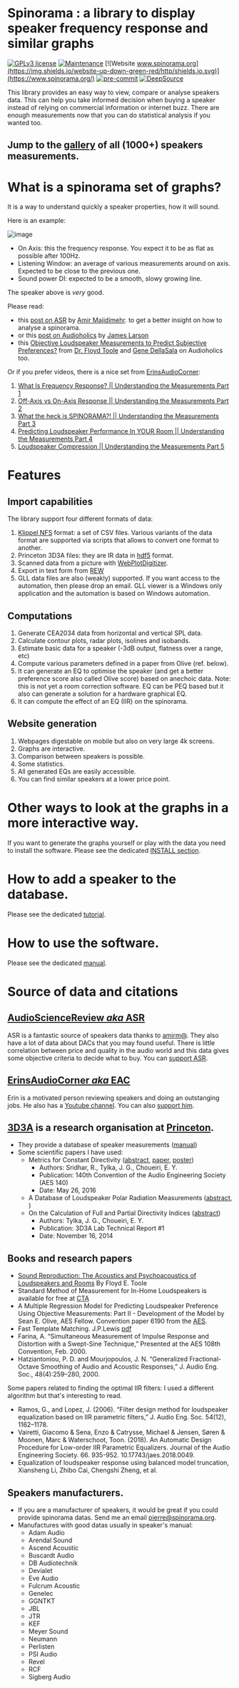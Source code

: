 # Spinorama : a library to display speaker frequency response and similar graphs

[![GPLv3 license](https://img.shields.io/badge/License-GPLv3-blue.svg)](http://perso.crans.org/besson/LICENSE.html)
[![Maintenance](https://img.shields.io/badge/Maintained%3F-yes-green.svg)](https://gitHub.com/pierreaubert/spinorama/graphs/commit-activity)
[![Website www.spinorama.org](https://img.shields.io/website-up-down-green-red/http/shields.io.svg)](https://www.spinorama.org/)
[![pre-commit](https://img.shields.io/badge/pre--commit-enabled-brightgreen?logo=pre-commit&logoColor=white)](https://github.com/pre-commit/pre-commit)
[![DeepSource](https://deepsource.io/gh/pierreaubert/spinorama.svg/?label=active+issues&show_trend=true)](https://deepsource.io/gh/pierreaubert/spinorama/?ref=repository-badge)

This library provides an easy way to view, compare or analyse speakers
data. This can help you take informed
decision when buying a speaker instead of relying on commercial
information or internet buzz. There are enough measurements now that
you can do statistical analysis if you wanted too.

## Jump to the [gallery](https://www.spinorama.org) of all (1000+) speakers measurements.

# What is a spinorama set of graphs?

It is a way to understand quickly a speaker properties, how it will sound.

Here is an example:

![image](https://www.spinorama.org/speakers/Genelec%208341A/ASR/asr-vertical/CEA2034.jpg)

- On Axis: this the frequency response. You expect it to be as flat as possible after 100Hz.
- Listening Window: an average of various measurements around on axis. Expected to be close to the previous one.
- Sound power DI: expected to be a smooth, slowy growing line.

The speaker above is _very_ good.

Please read:

- this [post on ASR](https://www.audiosciencereview.com/forum/index.php?threads/jbl-305p-mkii-and-control-1-pro-monitors-review.10811/) by [Amir Majidimehr](https://www.linkedin.com/in/amir-majidimehr-0014a75/).
  to get a better insight on how to analyse a spinorama.
- or this [post on Audioholics](https://www.audioholics.com/loudspeaker-design/understanding-loudspeaker-measurements) by [James Larson](https://www.audioholics.com/authors/james-larson)
- this [Objective Loudspeaker Measurements to Predict Subjective Preferences?](https://www.audioholics.com/loudspeaker-design/measure-loudspeaker-performance) from [Dr. Floyd Toole](https://www.linkedin.com/in/floydtoole/) and [Gene DellaSala](https://www.audioholics.com/authors/gene-dellasala) on Audioholics too.

Or if you prefer videos, there is a nice set from [ErinsAudioCorner](https://www.youtube.com/channel/UCW_IqM21u0J-zsKtCq4Gj2w):

1. [What Is Frequency Response? || Understanding the Measurements Part 1](https://www.youtube.com/watch?v=dltza-EGtCg)
2. [Off-Axis vs On-Axis Response || Understanding the Measurements Part 2](https://www.youtube.com/watch?v=j_-b6A1xJaw)
3. [What the heck is SPINORAMA?! || Understanding the Measurements Part 3](https://www.youtube.com/watch?v=b3hYn02uBog)
4. [Predicting Loudspeaker Performance In YOUR Room || Understanding the Measurements Part 4](https://www.youtube.com/watch?v=qmBit3GWSWE)
5. [Loudspeaker Compression || Understanding the Measurements Part 5](https://www.youtube.com/watch?v=6YY71Wqv2u0&t=2s)

# Features

## Import capabilities

The library support four different formats of data:

1. [Klippel NFS](https://www.klippel.de/products/rd-system/modules/nfs-near-field-scanner.html)
   format: a set of CSV files. Various variants of the data format are
   supported via scripts that allows to convert one format to another.
2. Princeton 3D3A files: they are IR data in [hdf5](https://www.hdfgroup.org/solutions/hdf5/) format.
3. Scanned data from a picture with [WebPlotDigitizer](https://automeris.io/WebPlotDigitizer/).
4. Export in text form from [REW](https://www.roomeqwizard.com/)
5. GLL data files are also (weakly) supported. If you want access to
   the automation, then please drop an email. GLL viewer is a Windows
   only application and the automation is based on Windows automation.

## Computations

1. Generate CEA2034 data from horizontal and vertical SPL data.
2. Calculate contour plots, radar plots, isolines and isobands.
3. Estimate basic data for a speaker (-3dB output, flatness over a range, etc)
4. Compute various parameters defined in a paper from Olive (ref. below).
5. It can generate an EQ to optimise the speaker (and get a better
   preference score also called Olive score) based on anechoic
   data. Note: this is not yet a room correction software. EQ can be
   PEQ based but it also can generate a solution for a hardware
   graphical EQ.
6. It can compute the effect of an EQ (IIR) on the spinorama.

## Website generation

1. Webpages digestable on mobile but also on very large 4k screens.
2. Graphs are interactive.
3. Comparison between speakers is possible.
4. Some statistics.
5. All generated EQs are easily accessible.
6. You can find similar speakers at a lower price point.

# Other ways to look at the graphs in a more interactive way.

If you want to generate the graphs yourself or play with the data you need to install the software. Please see
the dedicated [INSTALL section](./tutorial/INSTALL.md).

# How to add a speaker to the database.

Please see the dedicated [tutorial](./tutorial/ADDSPEAKER.md).

# How to use the software.

Please see the dedicated [manual](./tutorial/HOWTOUSE.md).

# Source of data and citations

## [AudioScienceReview _aka_ ASR](https://www.audiosciencereview.com)

ASR is a fantastic source of speakers data thanks to [amirm@](https://www.audiosciencereview.com/forum/index.php?threads/a-bit-about-your-host.1906/). They also have a lot of data about DACs that you may found useful. There is little correlation between price and quality in the audio world and this data gives some objective criteria to decide what to buy. You can [support ASR](https://www.audiosciencereview.com/forum/index.php?threads/how-to-support-audio-science-review.8150/).

## [ErinsAudioCorner _aka_ EAC](https://www.erinsaudiocorner.com/)

Erin is a motivated person reviewing speakers and doing an outstanging
jobs. He also has a [Youtube
channel](https://youtube.com/c/ErinsAudioCorner). You can also
[support him](https://www.erinsaudiocorner.com/contribute/).

## [3D3A](https://www.princeton.edu/3D3A/) is a research organisation at [Princeton](https://www.princeton.edu).

- They provide a database of speaker measurements ([manual](https://www.princeton.edu/3D3A/Manuals/3D3A_Directivity_Database.pdf))
- Some scientific papers I have used:
  - Metrics for Constant Directivity ([abstract](https://www.princeton.edu/3D3A/Publications/Sridhar_AES140_CDMetrics.html), [paper](https://www.princeton.edu/3D3A/Publications/Sridhar_AES140_CDMetrics.pdf), [poster](https://www.princeton.edu/3D3A/Publications/Sridhar_AES140_CDMetrics-poster.pdf))
    - Authors: Sridhar, R., Tylka, J. G., Choueiri, E. Y.
    - Publication: 140th Convention of the Audio Engineering Society (AES 140)
    - Date: May 26, 2016
  - A Database of Loudspeaker Polar Radiation Measurements ([abstract](https://www.princeton.edu/3D3A/Publications/Tylka_AES139_3D3ADirectivity.html), )
  - On the Calculation of Full and Partial Directivity Indices ([abstract](https://www.princeton.edu/3D3A/Publications/Tylka_3D3A_DICalculation.html))
    - Authors: Tylka, J. G., Choueiri, E. Y.
    - Publication: 3D3A Lab Technical Report #1
    - Date: November 16, 2014

## Books and research papers

- [Sound Reproduction: The Acoustics and Psychoacoustics of Loudspeakers and Rooms](https://books.google.ch/books/about/Sound_Reproduction.html?id=tJ0uDwAAQBAJ&printsec=frontcover&source=kp_read_button&redir_esc=y#v=onepage&q&f=false) By Floyd E. Toole
- Standard Method of Measurement for In-Home Loudspeakers is available for free at [CTA](https://www.cta.tech)
- A Multiple Regression Model for Predicting Loudspeaker Preference Using Objective Measurements: Part II - Development of the Model by Sean E. Olive, AES Fellow. Convention paper 6190 from the [AES](https://www.aes.org).
- Fast Template Matching. J.P.Lewis [pdf](http://scribblethink.org/Work/nvisionInterface/vi95_lewis.pdf)
- Farina, A. “Simultaneous Measurement of Impulse Response and Distortion with a Swept-Sine Technique,” Presented at the AES 108th Convention, Feb. 2000.
- Hatziantoniou, P. D. and Mourjopoulos, J. N. “Generalized Fractional-Octave Smoothing of Audio and Acoustic Responses,” J. Audio Eng. Soc., 48(4):259–280, 2000.

Some papers related to finding the optimal IIR filters: I used a different algorithm but that's interesting to read.
- Ramos, G., and Lopez, J. (2006). “Filter design method for loudspeaker equalization based on IIR parametric filters,” J. Audio Eng. Soc. 54(12), 1162–1178.
- Vairetti, Giacomo & Sena, Enzo & Catrysse, Michael & Jensen, Søren & Moonen, Marc & Waterschoot, Toon. (2018). An Automatic Design Procedure for Low-order IIR Parametric Equalizers. Journal of the Audio Engineering Society. 66. 935-952. 10.17743/jaes.2018.0049.
- Equalization of loudspeaker response using balanced model truncation, Xiansheng Li, Zhibo Cai, Chengshi Zheng, et al.

## Speakers manufacturers.

- If you are a manufacturer of speakers, it would be great if you could provide spinorama datas. Send me an email pierre@spinorama.org.
- Manufactures with good datas usually in speaker's manual:
  - Adam Audio
  - Arendal Sound
  - Ascend Acoustic
  - Buscardt Audio
  - DB Audiotechnik
  - Devialet
  - Eve Audio
  - Fulcrum Acoustic
  - Genelec
  - GGNTKT
  - JBL
  - JTR
  - KEF
  - Meyer Sound
  - Neumann
  - Perlisten
  - PSI Audio
  - Revel
  - RCF
  - Sigberg Audio
